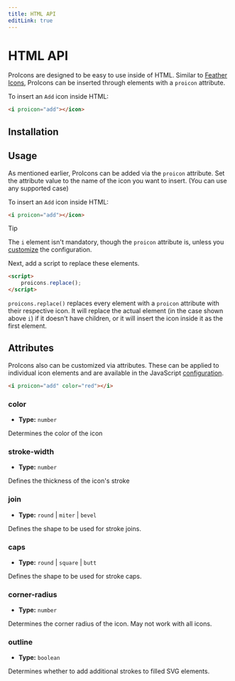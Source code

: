 ```yaml
---
title: HTML API
editLink: true
---
```

# HTML API
ProIcons are designed to be easy to use inside of HTML. Similar to [Feather Icons](https://github.com/feathericons/feather), ProIcons can be inserted through elements with a `proicon` attribute.

To insert an `Add` icon inside HTML:

```html
<i proicon="add"></icon>
```
## Installation
<!--@include: ../introduction/installation.md#install-html-->

## Usage

As mentioned earlier, ProIcons can be added via the `proicon` attribute. Set the attribute value to the name of the icon you want to insert. (You can use any supported case)

To insert an `Add` icon inside HTML:

```html
<i proicon="add"></icon>
```

> [!TIP]
> The `i` element isn't mandatory, though the `proicon` attribute is, unless you [customize](./configuration) the configuration.

Next, add a script to replace these elements.

```html
<script>
    proicons.replace();
</script>
```

`proicons.replace()` replaces every element with a `proicon` attribute with their respective icon. It will replace the actual element (in the case shown above `i`) if it doesn't have children, or it will insert the icon inside it as the first element.

## Attributes

ProIcons also can be customized via attributes. These can be applied to individual icon elements and are available in the JavaScript [configuration](./configuration).

```html
<i proicon="add" color="red"></i>
```

### color
* **Type:** `number`

Determines the color of the icon

### stroke-width
* **Type:** `number`

Defines the thickness of the icon's stroke

### join
* **Type:** <code>round</code> | <code>miter</code> | <code>bevel</code>

Defines the shape to be used for stroke joins.

### caps
* **Type:** <code>round</code> | <code>square</code> | <code>butt</code>

Defines the shape to be used for stroke caps.

### corner-radius
* **Type:** `number`

Determines the corner radius of the icon. May not work with all icons.

### outline
* **Type:** `boolean`

Determines whether to add additional strokes to filled SVG elements.